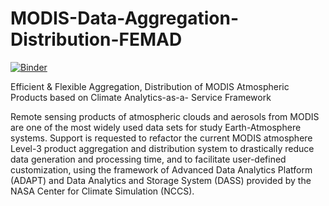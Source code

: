 # MODIS-Data-Aggregation-Distribution-FEMAD

[![Binder](https://binder.pangeo.io/badge.svg)](https://binder.pangeo.io/v2/gh/saviokay/MODIS-Data-Aggregation-And-Distribution/master)

Efficient &amp; Flexible Aggregation, Distribution of MODIS Atmospheric Products based on Climate Analytics-as-a- Service Framework

Remote sensing products of atmospheric clouds and aerosols from MODIS are one of the most widely used data sets for study Earth-Atmosphere systems. Support is requested to refactor the current MODIS atmosphere Level-3 product aggregation and distribution system to drastically reduce data generation and processing time, and to facilitate user-defined customization, using the framework of Advanced Data Analytics Platform (ADAPT) and Data Analytics and Storage System (DASS) provided by the NASA Center for Climate Simulation (NCCS).
